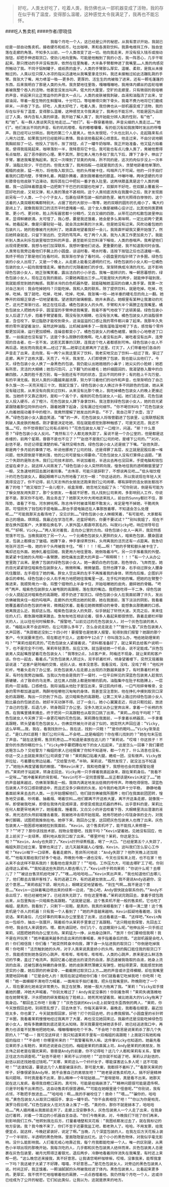 > 好吃，人类太好吃了，吃着人类，我仿佛也从一部机器变成了活物，我的存在似乎有了温度，变得那么温暖，这种感觉太令我满足了，我再也不能忘怀。

###吃人售卖机
####作者/廖晓佳

						我每个月吃一个人，这已经是公开的秘密。从我有意识开始，我就已经是一部自动售卖机，接收硬币和纸币，吐出咖啡、茶和各类软饮料。我靠电维持工作，独自坐落在走廊的角落。不知多久以前，一个人类改变了这一切。他向我走来，并没有投入钱币或按动按钮，却把手伸进取货口，使劲儿地向里掏。可能是他触到了我的小舌，我一阵恶心，几乎干呕起来。那只搅动的手并没有放弃，依然在往里掏着，大半条手臂都伸进了我嘴里……人类的肉感突然触动了我。不同于铝制罐子，或纸质的盒子，人类的手臂那么厚实、温暖、柔软，是我从未接触过的。人类以往只探入冰凉的指尖迅速地从我嘴里拿走饮料，我还未接触过如此活蹦乱跳的手臂。我张大了嘴，用力哧溜一吸——更多的、更厚的、活生生的肉被吸了进来，还有一颗毛蓬蓬的东西，后来我明白了那是人类的头颅。我贪婪地往里吸，嘎嘣嘎嘣地，我用体内螺丝的齿轮咀嚼着被我整个吞入的活物，他甚至没发出叫声。偌大的大厦里，空旷的走廊里，只有微弱的我咀嚼的声音，听起来只比正常运作的声音大一点儿。人类的皮肤被我刺破，血液和油脂流了出来，甘甜油润，带着一股生物的生鲜腥味，十分可口。等咀嚼得只剩下骨头，我毫不费力地将它们磨成碎末，一并吞了下去。好吃，人类太好吃了，吃着人类，我仿佛也从一部机器变成了活物，我的存在似乎有了温度，变得那么温暖，这种感觉太令我满足了，我再也不能忘怀。可能是因为品尝过了人类，体内含有人类的碎渣，我开始了解人类了，我开始能分辨人类的性别，有“他”，和“她”。有一群人类谈笑风生地走过……“他们”。有一群穿着艳丽，声音尖细的人类走过……“她们”。他们发出不同的声音，有的叽叽喳喳，有的嘟嘟囔囔，有的低沉有如我故障时发出的呼噜声。我已经可以分辨出，我吃的第二个人是男人。他头发很短，个头也比别人小，走起路来有点儿用力过度。如果我当时已经能辨认表情，我会说他看起来心烦意乱。他走过来，不由分说地朝我胸前拍了一记。他投入了钱币，按了按钮，点了一罐牛奶咖啡。我正开始准备，他又猛力拍着我，使得我摇晃起来，咖啡落到一半，我特意将它卡住。我可能也有点儿像人类了，竟被他惹得有点恼怒，起了恶作剧的心理。果不其然，那位男人用力多拍了我几下后，蹲下了身子，伸出了手臂，塞进我嘴里掏起来。我又一次嗅到了甘美的肉味，所不同的是，这次的肉似乎没上一次丰厚，油脂比较少，干巴巴的。但我太饿了。我用挡板——也就是我的舌头，贪婪地舔着他单薄的、粗糙的皮肤，猛一用力，将他吸入取货口。他的头颅被卡住，呜咽声几不可闻，他的一只手拍打着我的口腔内壁，手臂挣扎着，两腿扑腾着，直到我嚼着他的膝盖，咔嘣咔嘣，两块坚硬的月牙形膝骨在他皮肤下边滑动，我将其在口中把玩一番才吞入肚里。这两块膝盖真是这个人类的精髓，我一边回味着膝盖骨一边把剩下干巴巴的双腿也吃掉了。双脚并不好吃，但双脚上覆着另一层好吃的皮，又韧又弹，和人类的薄皮不甚相同。这个人类彻底消失在我腹中之后，我才发现面前另有一个人类，一个小个子女人，包裹在绿茶包装一般的颜色里，被月光照得白惨惨的，这个活着的人类双眼和嘴都特别大，占据了脸的大部分——等等，她的双眼的圆形的孔缩小了，嘴大约是闭上了，就像我取货口的活页平时虚掩着一般。这个女人像是被精心设计过，比其他同类更精致、更小巧、更对称，脸上所有器官都十分精巧，又白又细的四肢，从带花边的松散包装里伸出来，显得鲜嫩欲滴。太可惜了，我心想，要是我还饿着，她会是多么美味啊，一定比前两个更美味。她看起来，像是只要轻轻一碰，就会流出鲜美的汁水来。但是她没有过来。风吹动着包她的包装片儿，她的脸像被月光削利了。她直直地望着我好一会儿，我简直怀疑我又要开始饿了。然后她转身就走，只留下渐远的、空洞的笃笃声。吃了两个人类，我为人类工作更加卖力了。我能听到人类从利乐包装里啜饮饮料的声音，甚至能听见饮料滑下喉咙，人类的吞咽声。我希望他们出现得更频繁，我想与他们加深联系，我想听懂他们说话。更重要的是，我不知道我何时会饿。人类常在我旁边看他们手腕上的小圆盘，谈话时看，喝水时看，连按下按钮之后也迅速瞄一眼。我终于明白了那是他们在看时间，我渐渐也学会了看时间。小圆盘里的指针转了许多圈，绿色包装的小女人出现了。又是一个晚上，从走廊上能看见通明的灯光。绿色包装的小女人和一位橘色包装的女人一起向我慢慢走来。暖色的灯光随着她们的步伐，渐渐转换成冷清的月光。这不影响绿色包装小女人，她正张嘴笑着，露出洁白的小小牙齿。我唯一能辨识的，唯一朝思暮想的，绿色包装小女人，现在正在我的面前。只要她再踏出三步……可能是较大的两步，就能伸手碰到我，我就能感觉到她的触感。我那冰冷的白色机器外壁，就能碰触她温润的白嫩人类手掌。我第一次对自己发问：我会吃掉她吗？只能吃掉。我和人类的联系，除了提供饮料，就是吃掉。吃掉，吃掉，吃掉。饿了就吃，吃掉，吃掉，吃掉，吃掉。我张嘴一咬——她半垂的睫毛忽的向上一翻。她睁开的双眼正穿透一切地望着我。望进我的玻璃橱窗。她并未靠近。她眼里有某种让我激动的光芒，这光芒渐渐行远，她正在往后退。橘色包装女人的头颅、手臂和大半个肩膀正在我嘴里。橘色包装女人把她肉乎乎、圆溜溜的手臂伸进我嘴里，我毫不客气地收下了这顿美餐。绿色包装小女人后退了几步，抱着手臂望着我，既没有张大眼睛，也没有张大嘴。橘色包装女人的油脂很丰富，含住咬下，穿过脂肪才能咬到骨头，这油滋滋的口感让我的零件都兴奋了起来。我那年久失修的零件渴望着油分，虽然这种油脂，比机械油稀多了——我吸溜吸溜地喝了下去，感觉每个零件都更加润滑，运行更加顺畅，连噪音都变小了。橘色包装女人的橘色裙摆，被我小心地卷进了口里。一丝痕迹也没有留下。这是个多么寂静的夜晚啊。吃人者没有出声，被吃者没有出声，连旁观的目击者，也一言不发。这若无其事的沉默，连我这个吃人者都感到可怖。绿色包装小女人不再后退。她反而向我走来……经过了我……她穿过走廊离开了这里。灯灭了。人们带着他们各自的声音走了出来，走向我，有一两个从我这里买了饮料，我老实地交出了饮料——经过了我，穿过了走廊，离开了这栋大厦。天亮了。今天，我发觉，人们即使换了包装，我也能认出他们了。今天，绿色包装小女人换了一身黑色的包装。我仍能认出她翘翘的小鼻子；她尖尖的小脸颊；她若有所思，灵活的大眼睛；她忽闪忽闪，上下翻飞的长睫毛；她纤细圆润的，我渴望吞入腹中的白嫩四肢。人类的脸千差万别，每一张脸还有不同的状态，显出不同的样子；有的脸上千沟万壑，有的平滑无痕。我对人类的兴趣越来越浓厚，努力学习着他们的动作和声音，也渐渐明白了自己多久饿一次——天亮天暗三十次，我就又饿了。绿色包装小女人换过许多不同颜色的包装，她从来没有碰过我，从来没有向我买过饮料，从来没有比那个晚上，我吃掉橘色包装女人的晚上更接近我。当她终于又靠近我时，是和一个高个子，瘦削的花色包装女人一起。她们走近我，花色包装女人投入硬币，点了橙汁。花色包装女人蹲下身拿饮料。我注意到绿色包装小女人，她的目光紧紧跟随着那位同伴的动作，跟着她蹲下起身，没有漏过任何细节。“你不喝饮料吗？”花色包装女人向着她摇动着手中的橙汁。我竟然理解了她发出的声音。“不了，我自己带了水壶，泡了茶。”绿色包装小女人露齿笑道。“噗”的一声，花色包装女人将吸管戳进了包装里，让我联想起我刺破人类皮肤的触感。刚才要是决定吃她，现在就能感觉到那种触感了，可是天还亮，我还不饿……“哎，你不觉得我们公司有点邪吗？”花色包装女人啜了一口橙汁，问道。“邪？什么意思？”绿色包装小女人反问。“竟然有三个人都无故失踪了。虽说不是一个办公室的，但是都是这栋楼的，前两个星期，蓉蓉不是也不见了？”“赵佶不是我们公司的吧，是楼下公司的。”“对对，赵佶不是，你还记得蛮清楚的嘛。”虽然没喝东西，绿色包装小女人还是抿了下嘴。“赵佶失踪，都是两个多月前的事情了吧。听说他挪用了公司的钱，还是得罪了高层，反正就是屁股后面一堆问题，他失踪倒是干脆利落，他的公司可是恼火得要命。”花色包装女人没有打算停止话题。“第二个失踪的是陈志伟，我们公司技术部的，听说加着班，半途出去再也没回来，手提电脑和钱包还留在桌子上，就这样人间蒸发了。”绿色包装小女人突然转向我，惶急地往我的透明橱窗里望了一眼，又急速地转回去面对着同事。“志伟哥，可能只是辞职了，不想说再见吧……”低头啜饮橙汁的花色包装女人，翻起眼睛不以为然地看了对方一眼：“你这话说的，所以我说现在年轻人天真得没边了。你不记得，前几天志伟的女朋友还跑来我们公司闹哪，哪有辞职的连女朋友都找不着了的哇？”她又啜饮了一会儿橙汁，纸盒渐瘪，她忽地又抬起了头：“哎你别说，倒是有可能为了躲女朋友闹失踪了，那个女朋友，一看就不好惹，找人找到公司来闹，多影响别人工作，你说是不是。那天你不在吧，跑业务去了？她那天大吵大闹地进来找人，前台的Sunny都拦不住，那阵势，谁看了不怕，河东狮吼啊。陈志伟平时被谁骂都不敢发火，肯定是甩不掉她，干脆闹失踪。可惜损失了钱包和手提电脑……那台手提电脑还在人事那放着哪，不知道会怎么处理呢……”“可能我那天去看场地了，没见识到……”绿色包装小女人眯眼笑着，“有可能吧，大家都有自己的理由。琪琪姐，我最近在学泡花茶，还蛮好喝的，你要不要试试？”“别叫我姐了，现在不是在换外国客户，大家都在换名字，人家外国人都直呼其名的。叫我Vicky吧，响应领导号召啊。”“好啊，Vicky……”两人背对着我，走向办公室的方向。绿色包装小女人一离开，我突然感觉饿不可当。当晚我就吃了另一个人。一个比橘色包装女人更胖的女人，暗紫色包装，腰身圆滚滚，包装上都撑出了皱褶。她蹲下身，伸手拿绿茶饮料，头颅离我的活页还有一点距离。我急切地张开活页一吸，她的半个头颅被我卡住。“啊！！！！呃……啊！”她的手臂和额头被卡住了，嘴却还在外面。她挣扎着往回缩，我更用力地往里吸，她倒吸着冷气，另一只手推着我的外壁。我紧紧卡住她的头颅和一条臂膀，她吃痛发出更大的声音——“啊啊啊！！！！”有一个人从办公室里跑了出来。是换了包装的绿色包装小女人。她一袭奶白色的包装，脸色惨白，飞奔而至。她的目光紧紧锁住暗紫色包装胖女人，微微咧嘴，微微皱眉，忽然也蹲下身，右手绕过胖女人腰身托住腹部，左手捂住了她的嘴。胖女人空出来的左手不再推着我的身体，转而向后推，企图扒开身后的牵制。绿色包装小女人右手用力地把她往我嘴里一送，左手松开她的嘴，把她的左臂整个推进来，我顺势用力一吸，将整个猎物的上半身卡住，开始咀嚼她的皮肉，磨碎她的骨骼。“咚咚”两声，暗紫色包装胖女人被甩脱的高跟鞋，落在我的嘴边。我把她吃得一干二净，绿色包装小女人提起这对暗紫色的高跟鞋，顺手扔进了取货口。绿色包装小女人在我面前蹲了许久，发出仿佛被我夹住一般的呜咽声。走廊外的光照出她的轮廓，她在我面前，落下淡淡的阴影。我看着她覆盖着奶白色包装的脊背，微微起伏着，能看见她微微颤动的脊骨，能想象出那脆嫩的口感。她离我这么近，我却这么饱。暗紫色包装女人的失踪，似乎掀起了轩然大波。天亮之后，来来往往的人们，都急躁地踱来踱去，急匆匆地互相谈论着，很多人看起来都很愤怒。靠着走廊栏杆聊天的人，比以往任何时候都多。“报警吧，”以前见过的花色包装女人，对一个灰色包装的男人说，“梅姐从来不会这样的，在公司那么多年了，怎么会说走就走？”“报什么警，”灰色包装男人大声回答，“失踪都还没到二十四小时！要报警也是她家人报警，轮得到我们报警？她跟的那个客户，今天就要来签约，现在都还不见人，这都中午12点了！你叫我怎么办，甩给她助理茉莉吗？”“茉莉也挺机灵的，”花色包装女人紧接着说，“资料都准备好了，就让茉莉去给客户说明一下，也不是完全不行吧。茉莉年轻漂亮，反应又快，就当是给她一个机会，说不定能成。”灰色包装男人突起嘴唇望着花色包装女人：“我等到2点，3点客户来，阿梅还不现身，就让茉莉和客户谈。你也一起去，看着点。”灰色包装男人转过头，双手抓着栏杆，倾身望着楼下，突然又摇着脑袋说道：“这客户是阿梅的交情，给别人谈，根本没意思。我看没戏，没戏，没戏了啊！”他松开栏杆，甩着头走向了办公室。灰色包装男人在走廊上出现的次数越来越多了。有时靠着栏杆发呆，有时在我旁边抽烟。当我以为他会是我的下一餐时，一位平日鲜见的深蓝色包装男人趁我饥肠辘辘，点了致命的乌龙茶。这位男人四肢上都是耐嚼的肌肉，油脂集中在肚子和胳膊上，一层肌肉一层油脂，口感绝佳。我将油脂从他肚子里压出来，穿过肌肉纤维，一口气咬碎脊椎骨，全身的零件都加速运转，陶醉地咀嚼他沉甸甸的身体。我甚至没注意到，他在挣扎中摸到取货口深处的高跟鞋，掏出一只扔到了外边。这只暗紫色的高跟鞋，让第二天早上路过的绿色包装小女人脸比最白的包装还白。她好半天动弹不得。过了一会儿，她小心翼翼走近，将这只鞋捡起，放进了自己的包里，后退几步，转身跑回了办公室。没多久她又从办公室奔出来，拿着一个长柄的东西，在我嘴里捅来捅去，终于把另一只高跟鞋也从取货口挑了出来。“茉莉……你在干吗呢？”花色包装女人今天换了另一身更花哨的花色包装。茉莉蹲在我面前，一手拿着长柄器具，一手拿着高跟鞋，转头望着花色包装女人。仿佛突然被允许说话了似的，她突然大声回应道：“Vicky, 这么早啊……我，我在，看我找到什么，我在这，找到一只鞋！”“是你的鞋吗……”Vicky渐渐走近，“是CL的红底鞋！我们公司只有……不会吧……这是梅姐的？你在哪儿找到的？”她在句末压低了声音。“就在这里啊，售货机旁边……不知道是谁放在这儿的？”茉莉说。“哎唷！你这孩子！不是你的东西你瞎捡什么！”Vicky伸手要把蹲在地下的女人拉起来，“这是怎么一回事？我们要把这鞋怎么办？交给警方？梅姐的家人已经报案了你知不知道呀，都一个月了，什么消息也没有，你这一交上去就能来我们公司调查了呀！”茉莉胸口贴着大腿，蜷成一团，没有做声。Vicky放弃拉扯，弓着腰在旁边站着。“交给警方吧，”半晌，茉莉说，“既然发现了，就没法当不知道了。”她抬头再度望着我的橱窗。“等Kevin来了，我和他商量下，我想他也会同意报警处理的。”茉莉终于站起来，转身走回去，Vicky用一只手撑着我直起身来，跟在茉莉身后。“我看不一定呀……”她冲着茉莉的背影喊，“Kevin可不一定同意报警……反正都该是Kevin决定了……”她的声音越来越远，仿佛渐渐飘走一般。我体内满足地发出低微的呼呼声。昨晚吃得很饱，深蓝色包装男人不仅口感软硬适中，而且还没多少麻烦的头发。如今我的电流声十分平稳， 静静地看着面前来来去去的人类。一旦开始理解他们，他们就仿佛被我所圈养；他们在我面前团团转，惶急地交谈着、吵闹着、抽着烟、喝着饮料……他们都离不开这栋大厦，离不开这条走廊，就像我一样。即使被我吃掉，即使在我体内变成碎渣，即使变成我这机器的养料。出乎意料的是，茉莉比任何人都更早地离开了。她摇着我，捶着我，又白又小的牙齿咬着下唇，大眼睛里流出澄澈的液体，用光洁的头颅前端撞击着我，我被她冲击得开始摇晃。她用尽她娇小玲珑身体的全力，对我拳打脚踢，试图把我推倒在地。她停下来，跑回办公室，这回把灰色包装男人也拽了出来。灰色包装男人一脸困惑地被她拉到我面前。“Kevin，这个售卖机坏了，能不能找人来修理一下？”“坏了？那你该找技术部，找物业管理吧，找我干吗？”Kevin望着她。见她没有回应，他走上前买了一支绿茶，顺利地从取货口取了出来。“哪里坏啦？茉莉，你这是怎么啦？”“Kevin，Andy也失踪了。”Kevin拧开绿茶瓶盖，喝了一大口。“已经是第五个人失踪了，梅姐失踪已经立案，警察也来过了，这几天越来越人心惶惶。Kevin，这叫我们怎么安心工作呢？”Kevin咽下一口绿茶，看着走廊外，答非所问地说：“Andy失踪了？他昨天晚上还加班呢。”“他每天都给我打好多个电话，昨晚到今晚一通也没有，今天也没有来上班，也不在家！他从来不会这样不联系我的！我看他也是失踪了！”“哈哈。工作压力大，可能去哪旷工了呢。你别追得这么紧嘛。”“我知道这些失踪的人都去哪儿了。”Kevin终于转向茉莉：“你说什么呢？去哪儿了？”“被这台售货机给吃掉了。”“噗……哈哈哈哈……”Kevin笑出声来，“我也知道他们去哪儿了，他们都去古镇开客栈了。有的逃避工作，有的逃避女朋友……哎，我不是说Andy逃避你，没这个意思……”茉莉收起下颌，眼光向上，眼睛定定地望着他。“别生气啊……我不是这个意思……”Kevin一边抹着嘴边喷出来的绿茶一边说，“放心吧，Andy很快就会联系你的。”“Andy不会出现了，他已经被吃掉了。已经消失无踪了。你在这里等着。”茉莉说完跑回去，拿着手提包跑出来，从包里掏出一只暗紫色高跟鞋。“这就是证据，这个售卖机不是一般的售卖机，它也吃了梅姐，是真的，我看到了，只剩下一双鞋。是真的，我真的亲眼看到了！看得一清二楚！这个售卖机是个杀人的机器！只有我一个人看到了！”她的声音越来越响。Kevin狐疑地看着她，没有说话。茉莉身后，几位好事的同事从办公室里走了出来，远远看着这一幕。“这样吧，”Kevin掏出一包纸巾，抽出一张展开，隔着纸巾从茉莉手里拿过了高跟鞋。“这只鞋给我保管，先回去工作吧，我会找人来调查的。喂，都先请回吧，你们几个，在这瞎晃什么呢。”他伸出另一只手揽过茉莉，试图把她转向办公室方向。茉莉猛力一挣，从他身边弹开。“放开！你们要相信我啊！我不是在开玩笑！”她冲着越来越多的走出来的同事喊着，用手指着身后的我。“这部机器是会吃人的！你们相信我！你们看！”她突然转身冲向我，蹲下身一头钻进我的取货口：“你倒是吃掉我啊！你吃啊！”活页触到她的头颅，对于人类来说真是娇小的头颅。她的胸口抵住我的取货口下方，我能感觉到她急促的心跳声，嘭嘭嘭，嘭嘭嘭，嘭嘭嘭。人类的心跳声，原来是这么鲜活急切的节奏，盖过了电流声。我回忆着心脏迸出的滚烫的血液，那迅速被我吸取的血液，她身上流淌的血液，还被包裹在鲜嫩的身体里。她的皮肤果然薄嫩又有弹性，她钻得更深，我能感觉到她坚实的小腹，她后颈的的脊梁骨，一截截擦过取货口上方……她的声音或许显得模糊，却在我嘴里清楚地回响着：“它是会吃人的！我现在就证明给你们看！你们就看着它吃掉我吧！你吃啊！吃啊！”她一面模糊不清地尽力喊着，一面用双手拍打着我，把头往我嘴里拱。昨晚刚吃了一个人，现在要消化她肯定非常费力。我正在犹豫，她被一股大力拖离了我。“茉莉！”Vicky双手搂着她的腰，冲她大声喊着，“你别太难过了！Andy肯定没事的！你别着急啊！”茉莉失魂落魄地挂在她臂弯里，汗水把她的碎发都粘在了脸颊上，她死死地望着我，被比她高大的Vicky拖离了我身边。“都回去工作吧！别看了！”灰色包装的Kevin走上前架住东歪西倒的两人，“茉莉，你今天放假回去吧，别胡思乱想了，回去休息下。你每天最早来，最晚走，我都看在眼里，最近加班太多，你也累了，今天就放假回家，好吧？打个的回去吧，的士费我报销。”小圆盘里的长针转了半圈，我看着茉莉慢慢地经过我离开了大厦，再也没见她回来过。我最终还是没能吃掉绿色包装小女人，她有多脆嫩我到底还是无从知晓。那天我要是吃掉她该多好，她已经送进我口中，再费力也该毫不犹豫地把她吃掉。嘎嘣嘎嘣地吃个干净。“不会吧？你意思是说茉莉杀了那几个失踪的人？”“嘘——！我可没这样说！我只知道茉莉手里有一双梅姐的高跟鞋！上面就只有她和梅姐的指纹！”“不会吧！你哪里听来的！”“我警署有熟人嘛。这件事Vicky也知道的，她最先看见茉莉手上有鞋的，茉莉还说是自己捡的。梅姐是茉莉的直属上司，Andy是茉莉的男朋友，陈志伟之前老是在骚扰茉莉，蓉蓉是Andy的前妻，你不记得啦？这几个人都和茉莉有关系，警察正往这方向调查呢。”“赵佶不是吧！茉莉不认识他吧！”“这你就不知道了吧，茉莉认识赵佶的，赵佶以前还找她借过钱呢。”“天哪，茉莉这么一个纤纤女子，哪能谋害这么多人呢！这不可能吧！”“这谁知道，要是这几个人都是被谋杀的，那可是大案，我都捞不着料了。”“看那天茉莉的样子，好像很紧张Andy呀，她不会害自己的男朋友吧？”“她老是说售卖机吃人，搞不好是精神有问题呀。平时真是看不出来，那么精神一个年轻姑娘……”“是呀是呀，真是看不出来。她那天就在这儿发疯，看得我目瞪口呆的。真可怜，可能是给搞崩溃了。”“精神问题很可能是遗传啊，只是平时看不出来而已。这自动售卖机很普通嘛。”“可能在她眼里是个怪兽呢。”“你别说，我有点怵，不敢把手放进去……”“哈哈哈！啊……我的手被咬住了！救命！”“喂……”“骗你的，哈哈哈，”黄色包装女人从取货口缩回手，拿出一罐牛奶。“你不会真相信了吧！”“你以为你是帕克，演罗马假日呢，”红色包装女人往对方身上推了一把。“美的你，那你不就是赫本了，哈哈哈哈……”两人嬉闹着从我面前走开了。走廊上没安静多久，灰色包装男人一个人走了出来，在我身边打着转，对着一个耳边的小机器自言自语。“你们今晚来装，对，今晚我们下班了你们再来，别影响我们工作。”他转到我左后方，打量着墙壁和天花板：“我图纸都发过去了，就在我标记的地方安装。我？我今晚不来了，你们不至于还要我监工吧，都老熟人了。哈哈，不用发票，给我便宜点，就这样，今晚赶紧装好，说定了啊。”当晚，几个深蓝包装的人，在我左后方天花板上装了一个半球形，半透明的黑色物体。里面隐隐冒出红光。这个小小的黑色物体，对我似乎毫无影响。没什么能影响我。人们毫无戒心地靠近我，每个月我都能吃掉一个人。唯一的区别是，从黑色小半球出现的那晚开始，我每次吃的人，几乎都和灰色包装男人结伴而来。灰色包装男人总是裹在灰色包装里，被月光照得泛着银光，退后两步，冷静地看着同伴消失在我嘴里，有时还上来帮一把。“这么晚您还来接我，真不好意思。让我请您喝杯咖啡嘛，哎唷，没事我来，能帮我拿一下吗？我这裙子太紧了不好蹲，嘻嘻，不好意思……”是花色包装女人，对旁边的黑色包装男人说。时间正好，我正饿着。一颗油腻腻的头颅被我绞进了体内。黑色包装男人，比看起来更多肉，更厚实，我不慌不忙地咀嚼着他的肩膀，一点点吞噬着他。我仍然每个月吃一个人，这或许已经成为了公开的秘密。它们如此类似，让我以为，这就是原来的地方。			  		